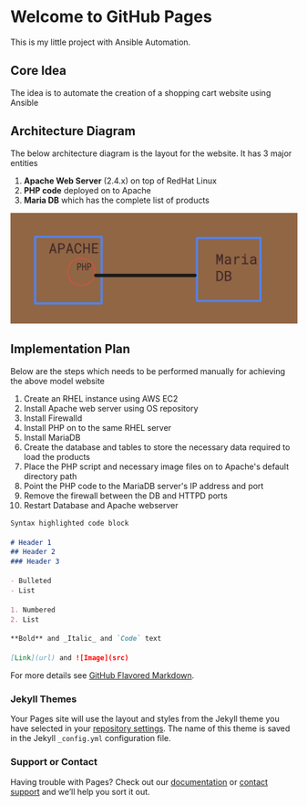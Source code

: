 # Welcome to GitHub Pages

This is my little project with Ansible Automation.

## Core Idea

The idea is to automate the creation of a shopping cart website using Ansible


## Architecture Diagram

The below architecture diagram is the layout for the website. It has 3 major entities

1. **Apache Web Server** (2.4.x) on top of RedHat Linux
2. **PHP code** deployed on to Apache
3. **Maria DB** which has the complete list of products

![image](https://github.com/dearsundaram/AnsibleApache/blob/gh-pages/Architecture.jpeg.png?raw=true)

## Implementation Plan

Below are the steps which needs to be performed manually for achieving the above model website

1. Create an RHEL instance using AWS EC2
2. Install Apache web server using OS repository
3. Install Firewalld 
4. Install PHP on to the same RHEL server
5. Install MariaDB 
6. Create the database and tables to store the necessary data required to load the products
7. Place the PHP script and necessary image files on to Apache's default directory path
8. Point the PHP code to the MariaDB server's IP address and port
9. Remove the firewall between the DB and HTTPD ports
10. Restart Database and Apache webserver


```markdown
Syntax highlighted code block

# Header 1
## Header 2
### Header 3

- Bulleted
- List

1. Numbered
2. List

**Bold** and _Italic_ and `Code` text

[Link](url) and ![Image](src)
```

For more details see [GitHub Flavored Markdown](https://guides.github.com/features/mastering-markdown/).

### Jekyll Themes

Your Pages site will use the layout and styles from the Jekyll theme you have selected in your [repository settings](https://github.com/dearsundaram/AnsibleApache/settings/pages). The name of this theme is saved in the Jekyll `_config.yml` configuration file.

### Support or Contact

Having trouble with Pages? Check out our [documentation](https://docs.github.com/categories/github-pages-basics/) or [contact support](https://support.github.com/contact) and we’ll help you sort it out.
